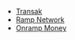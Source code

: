 <ul>
<li><span><a href="https://transak.com/" target="_blank">Transak</a></span></li>
<li><span><a href="https://ramp.network/" target="_blank">Ramp Network</a></span></li>
<li><span><a href="https://onramp.money/" target="_blank">Onramp Money</a></span></li>
</ul>
